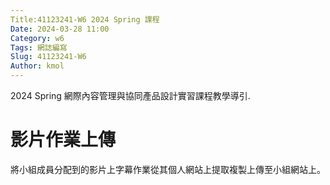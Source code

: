 ```yaml
---
Title:41123241-W6 2024 Spring 課程
Date: 2024-03-28 11:00
Category: w6
Tags: 網誌編寫
Slug: 41123241-W6
Author: kmol
---
```


2024 Spring 網際內容管理與協同產品設計實習課程教學導引.

<!-- PELICAN_END_SUMMARY -->

# 影片作業上傳
將小組成員分配到的影片上字幕作業從其個人網站上提取複製上傳至小組網站上。
